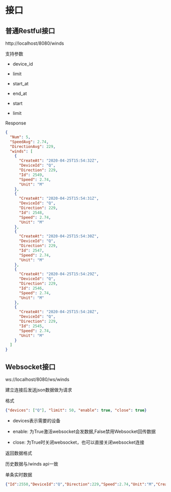# 接口

## 普通Restful接口

http://localhost/8080/winds

支持参数

- device_id

- limit

- start_at

- end_at

- start

- limit

Response
```json
{
  "Num": 5,
  "SpeedAvg": 2.74,
  "DirectionAvg": 229,
  "winds": [
    {
      "CreateAt": "2020-04-25T15:54:32Z",
      "DeviceId": "Q",
      "Direction": 229,
      "Id": 2549,
      "Speed": 2.74,
      "Unit": "M"
    },
    {
      "CreateAt": "2020-04-25T15:54:31Z",
      "DeviceId": "Q",
      "Direction": 229,
      "Id": 2548,
      "Speed": 2.74,
      "Unit": "M"
    },
    {
      "CreateAt": "2020-04-25T15:54:30Z",
      "DeviceId": "Q",
      "Direction": 229,
      "Id": 2547,
      "Speed": 2.74,
      "Unit": "M"
    },
    {
      "CreateAt": "2020-04-25T15:54:29Z",
      "DeviceId": "Q",
      "Direction": 229,
      "Id": 2546,
      "Speed": 2.74,
      "Unit": "M"
    },
    {
      "CreateAt": "2020-04-25T15:54:28Z",
      "DeviceId": "Q",
      "Direction": 229,
      "Id": 2545,
      "Speed": 2.74,
      "Unit": "M"
    }
  ]
}
```

## Websocket接口

ws://localhost/8080/ws/winds

建立连接后发送json数据做为请求

格式

```json
{"devices": ["Q"], "limit": 50, "enable": true, "close": true}
```

- devices表示需要的设备

- enable: 为True激活websocket会发数据,False禁用Websocket回传数据

- close: 为True时关闭websocket，也可以直接关闭websocket连接

返回数据格式

历史数据与/winds api一致

单条实时数据

```json
{"Id":2550,"DeviceId":"Q","Direction":229,"Speed":2.74,"Unit":"M","CreateAt":"2020-04-25T16:19:34.7598258Z"}
```
